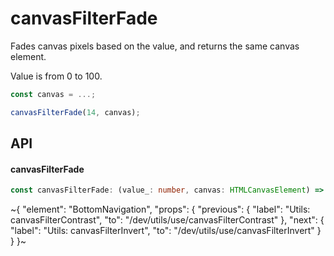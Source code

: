 
# canvasFilterFade

Fades canvas pixels based on the value, and returns the same canvas element.

Value is from 0 to 100.

```ts
const canvas = ...;

canvasFilterFade(14, canvas);
```


## API

#### canvasFilterFade

```ts
const canvasFilterFade: (value_: number, canvas: HTMLCanvasElement) => HTMLCanvasElement;
```


~{
  "element": "BottomNavigation",
  "props": {
    "previous": {
      "label": "Utils: canvasFilterContrast",
      "to": "/dev/utils/use/canvasFilterContrast"
    },
    "next": {
      "label": "Utils: canvasFilterInvert",
      "to": "/dev/utils/use/canvasFilterInvert"
    }
  }
}~
